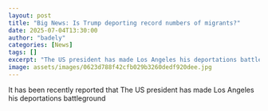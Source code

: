 ```yaml
---
layout: post
title: "Big News: Is Trump deporting record numbers of migrants?"
date: 2025-07-04T13:30:00
author: "badely"
categories: [News]
tags: []
excerpt: "The US president has made Los Angeles his deportations battleground"
image: assets/images/0623d788f42cfb029b3260dedf920dee.jpg
---
```


It has been recently reported that The US president has made Los Angeles his deportations battleground

